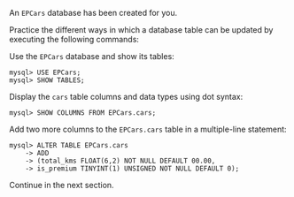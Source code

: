 An `EPCars` database has been created for you.

Practice the different ways in which a database table can be updated by executing the following commands: 

Use the `EPCars` database and show its tables: 

```
mysql> USE EPCars;
mysql> SHOW TABLES;
```

Display the `cars` table columns and data types using dot syntax:

```
mysql> SHOW COLUMNS FROM EPCars.cars;
```

Add two more columns to the `EPCars.cars` table in a multiple-line statement:

```
mysql> ALTER TABLE EPCars.cars
    -> ADD 
    -> (total_kms FLOAT(6,2) NOT NULL DEFAULT 00.00, 
    -> is_premium TINYINT(1) UNSIGNED NOT NULL DEFAULT 0);
```

Continue in the next section.